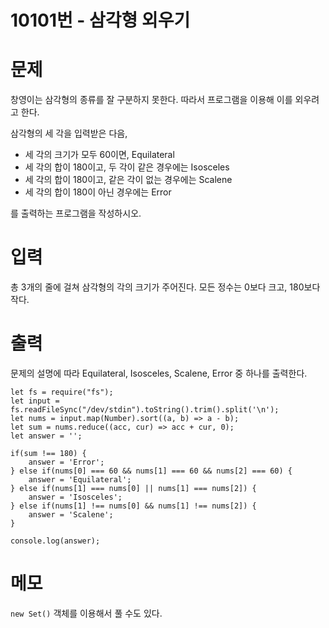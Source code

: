 # 10101번 - 삼각형 외우기

# 문제
창영이는 삼각형의 종류를 잘 구분하지 못한다. 따라서 프로그램을 이용해 이를 외우려고 한다.

삼각형의 세 각을 입력받은 다음, 

- 세 각의 크기가 모두 60이면, Equilateral
- 세 각의 합이 180이고, 두 각이 같은 경우에는 Isosceles
- 세 각의 합이 180이고, 같은 각이 없는 경우에는 Scalene
- 세 각의 합이 180이 아닌 경우에는 Error

를 출력하는 프로그램을 작성하시오.

# 입력
총 3개의 줄에 걸쳐 삼각형의 각의 크기가 주어진다. 모든 정수는 0보다 크고, 180보다 작다.

# 출력
문제의 설명에 따라 Equilateral, Isosceles, Scalene, Error 중 하나를 출력한다.
```
let fs = require("fs");
let input = fs.readFileSync("/dev/stdin").toString().trim().split('\n');
let nums = input.map(Number).sort((a, b) => a - b);
let sum = nums.reduce((acc, cur) => acc + cur, 0);
let answer = '';

if(sum !== 180) {
    answer = 'Error';
} else if(nums[0] === 60 && nums[1] === 60 && nums[2] === 60) {
    answer = 'Equilateral';
} else if(nums[1] === nums[0] || nums[1] === nums[2]) {
    answer = 'Isosceles';
} else if(nums[1] !== nums[0] && nums[1] !== nums[2]) {
    answer = 'Scalene';
}

console.log(answer);
```

# 메모
`new Set()` 객체를 이용해서 풀 수도 있다.
